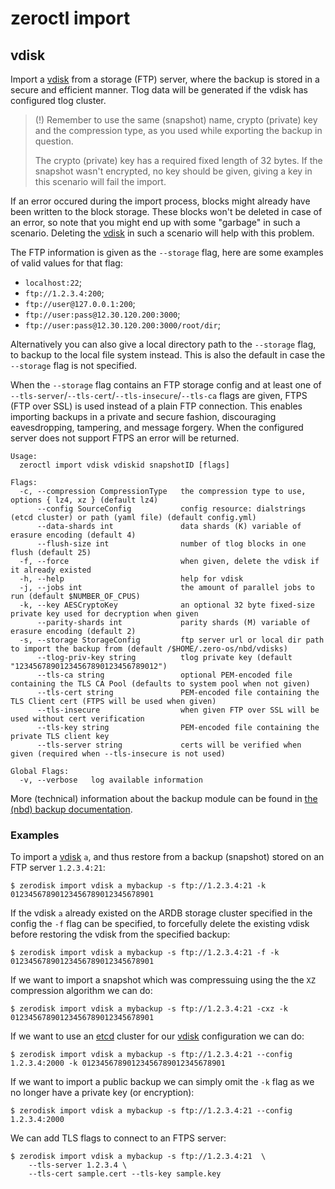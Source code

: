 # zeroctl import

## vdisk

Import a [vdisk][vdisk] from a storage (FTP) server,
where the backup is stored in a secure and efficient manner.
Tlog data will be generated if the vdisk has configured tlog cluster.

> (!) Remember to use the same (snapshot) name,
crypto (private) key and the compression type,
as you used while exporting the backup in question.
>
> The crypto (private) key has a required fixed length of 32 bytes.
If the snapshot wasn't encrypted, no key should be given,
giving a key in this scenario will fail the import.

If an error occured during the import process,
blocks might already have been written to the block storage.
These blocks won't be deleted in case of an error,
so note that you might end up with some "garbage" in such a scenario.
Deleting the [vdisk][vdisk] in such a scenario will help with this problem.

The FTP information is given as the `--storage` flag,
here are some examples of valid values for that flag:
+ `localhost:22`;
+ `ftp://1.2.3.4:200`;
+ `ftp://user@127.0.0.1:200`;
+ `ftp://user:pass@12.30.120.200:3000`;
+ `ftp://user:pass@12.30.120.200:3000/root/dir`;

Alternatively you can also give a local directory path to the `--storage` flag,
to backup to the local file system instead.
This is also the default in case the `--storage` flag is not specified.

When the `--storage` flag contains an FTP storage config and at least one of 
`--tls-server`/`--tls-cert`/`--tls-insecure`/`--tls-ca` flags are given,
FTPS (FTP over SSL) is used instead of a plain FTP connection. 
This enables importing backups in a private and secure fashion,
discouraging eavesdropping, tampering, and message forgery.
When the configured server does not support FTPS an error will be returned.
```
Usage:
  zeroctl import vdisk vdiskid snapshotID [flags]

Flags:
  -c, --compression CompressionType   the compression type to use, options { lz4, xz } (default lz4)
      --config SourceConfig           config resource: dialstrings (etcd cluster) or path (yaml file) (default config.yml)
      --data-shards int               data shards (K) variable of erasure encoding (default 4)
      --flush-size int                number of tlog blocks in one flush (default 25)
  -f, --force                         when given, delete the vdisk if it already existed
  -h, --help                          help for vdisk
  -j, --jobs int                      the amount of parallel jobs to run (default $NUMBER_OF_CPUS)
  -k, --key AESCryptoKey              an optional 32 byte fixed-size private key used for decryption when given
      --parity-shards int             parity shards (M) variable of erasure encoding (default 2)
  -s, --storage StorageConfig         ftp server url or local dir path to import the backup from (default /$HOME/.zero-os/nbd/vdisks)
      --tlog-priv-key string          tlog private key (default "12345678901234567890123456789012")
      --tls-ca string                 optional PEM-encoded file containing the TLS CA Pool (defaults to system pool when not given)
      --tls-cert string               PEM-encoded file containing the TLS Client cert (FTPS will be used when given)
      --tls-insecure                  when given FTP over SSL will be used without cert verification
      --tls-key string                PEM-encoded file containing the private TLS client key
      --tls-server string             certs will be verified when given (required when --tls-insecure is not used)
      
Global Flags:
  -v, --verbose   log available information
```

More (technical) information about the backup module can be found in [the (nbd) backup documentation](/docs/nbd/backup.md).

### Examples

To import a [vdisk][vdisk] `a`, and thus restore from a backup (snapshot) stored on an FTP server `1.2.3.4:21`:

```
$ zerodisk import vdisk a mybackup -s ftp://1.2.3.4:21 -k 01234567890123456789012345678901
```

If the vdisk `a` already existed on the ARDB storage cluster specified in the config the `-f` flag can be specified,
to forcefully delete the existing vdisk before restoring the vdisk from the specified backup:

```
$ zerodisk import vdisk a mybackup -s ftp://1.2.3.4:21 -f -k 01234567890123456789012345678901
```

If we want to import a snapshot which was compressuing using the the `XZ` compression algorithm we can do:

```
$ zerodisk import vdisk a mybackup -s ftp://1.2.3.4:21 -cxz -k 01234567890123456789012345678901
```

If we want to use an [etcd][etcd] cluster for our [vdisk][vdisk] configuration we can do:

```
$ zerodisk import vdisk a mybackup -s ftp://1.2.3.4:21 --config 1.2.3.4:2000 -k 01234567890123456789012345678901
```

If we want to import a public backup we can simply omit the `-k` flag as we no longer have a private key (or encryption):

```
$ zerodisk import vdisk a mybackup -s ftp://1.2.3.4:21 --config 1.2.3.4:2000
```

We can add TLS flags to connect to an FTPS server:

```
$ zerodisk import vdisk a mybackup -s ftp://1.2.3.4:21  \ 
    --tls-server 1.2.3.4 \
    --tls-cert sample.cert --tls-key sample.key 
```

[vdisk]: /docs/glossary.md#vdisk
[etcd]: /docs/glossary.md#etcd
